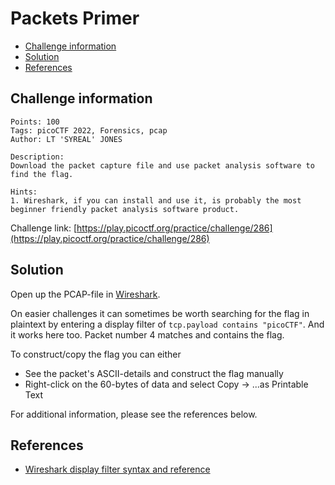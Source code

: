 # Packets Primer

- [Challenge information](#challenge-information)
- [Solution](#solution)
- [References](#references)

## Challenge information
```
Points: 100
Tags: picoCTF 2022, Forensics, pcap
Author: LT 'SYREAL' JONES

Description:
Download the packet capture file and use packet analysis software to find the flag.

Hints:
1. Wireshark, if you can install and use it, is probably the most beginner friendly packet analysis software product.
```
Challenge link: [https://play.picoctf.org/practice/challenge/286](https://play.picoctf.org/practice/challenge/286)

## Solution

Open up the PCAP-file in [Wireshark](https://www.wireshark.org/).

On easier challenges it can sometimes be worth searching for the flag in plaintext by entering a display filter of `tcp.payload contains "picoCTF"`. And it works here too. Packet number 4 matches and contains the flag. 

To construct/copy the flag you can either
 * See the packet's ASCII-details and construct the flag manually
 * Right-click on the 60-bytes of data and select Copy -> ...as Printable Text

For additional information, please see the references below.

## References

- [Wireshark display filter syntax and reference](https://www.wireshark.org/docs/man-pages/wireshark-filter.html)

